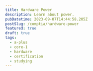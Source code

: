 ```yaml
---
title: Hardware Power
description: Learn about power.
pubDatetime: 2023-09-07T14:44:58.205Z
postSlug: /comptia/hardware-power
featured: true
draft: true
tags:
  - a-plus
  - core-1
  - hardware
  - certification
  - studying
---
```

